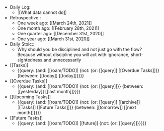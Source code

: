 - Daily Log:
    - [[What data cannot do]]
- Retrospective::
    - One week ago: [[March 24th, 2021]]
    - One month ago: [[February 28th, 2021]]
    - One quarter ago: [[December 31st, 2020]]
    - One year ago: [[March 31st, 2020]]
- Daily Stoic::
    - Why should you be disciplined and not just go with the flow? Because without discipline you will act with ignorance, short-sightedness and unnecessarily 
- [[Tasks]]
    - {{query: {and: [[roam/TODO]] {not: {or: [[query]] [[Overdue Tasks]]}} {between: [[today]] [[today]]}}}}
- [[Overdue Tasks]]
    - {{query: {and: [[roam/TODO]] {not: {or: [[query]]}} {between: [[yesterday]] [[last month]]}}}}
- [[Upcoming Tasks]]
    - {{query: {and: [[roam/TODO]] {not: {or: [[query]] [[archive]] [[Tasks]] [[Future Tasks]]}} {between: [[tomorrow]] [[next month]]}}}}
- [[Future Tasks]]
    - {{query: {and: [[roam/TODO]] [[future]] {not: {or: [[query]]}}}}}
